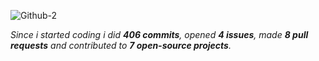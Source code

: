 <!-- ![Github](https://github.com/slowayy/slowayy/assets/85556196/d25e9cc5-8dd3-4261-bbe3-54cb4946d7cd)-->
![Github-2](https://github.com/user-attachments/assets/7e4bb286-9c09-400c-b70d-b245a4decc31)


<!--
<div align="center">
<br><p align="centre"></p>  
<p align="center"><img align="center" src="https://komarev.com/ghpvc/?username=oxzh&style=for-the-badge&color=blueviolet" /></p> 
<br>
</div>
-->
_Since i started coding i did **406 commits**, opened **4 issues**, made **8 pull requests** and contributed to **7 open-source projects**._
